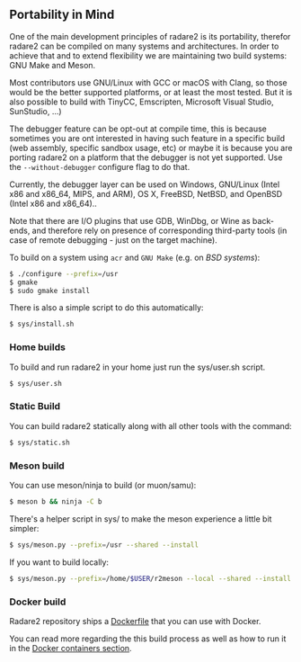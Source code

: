 ## Portability in Mind

One of the main development principles of radare2 is its portability, therefor radare2 can be compiled on many systems and architectures. In order to achieve that and to extend flexibility we are maintaining two build systems: GNU Make and Meson.

Most contributors use GNU/Linux with GCC or macOS with Clang, so those would be the better supported platforms, or at least the most tested. But it is also possible to build with TinyCC, Emscripten, Microsoft Visual Studio, SunStudio, ...)

The debugger feature can be opt-out at compile time, this is because sometimes you are ont interested in having such feature in a specific build (web assembly, specific sandbox usage, etc) or maybe it is because you are porting radare2 on a platform that the debugger is not yet supported. Use the `--without-debugger` configure flag to do that.

Currently, the debugger layer can be used on Windows, GNU/Linux (Intel x86 and x86_64, MIPS, and ARM), OS X, FreeBSD, NetBSD, and OpenBSD (Intel x86 and x86_64)..

Note that there are I/O plugins that use GDB, WinDbg, or Wine as back-ends, and therefore rely on presence of corresponding third-party tools (in case of remote debugging - just on the target machine).

To build on a system using `acr` and `GNU Make` (e.g. on _BSD systems_):

```sh
$ ./configure --prefix=/usr
$ gmake
$ sudo gmake install
```

There is also a simple script to do this automatically:

```sh
$ sys/install.sh
```

### Home builds

To build and run radare2 in your home just run the sys/user.sh script.

```sh
$ sys/user.sh
```

### Static Build

You can build radare2 statically along with all other tools with the command:

```sh
$ sys/static.sh
```

### Meson build

You can use meson/ninja to build (or muon/samu):

```sh
$ meson b && ninja -C b
```

There's a helper script in sys/ to make the meson experience a little bit simpler:

```sh
$ sys/meson.py --prefix=/usr --shared --install
```

If you want to build locally:

```sh
$ sys/meson.py --prefix=/home/$USER/r2meson --local --shared --install
```

### Docker build

Radare2 repository ships a [Dockerfile](https://github.com/radareorg/radare2/blob/master/dist/docker/Dockerfile) that you can use with Docker.

You can read more regarding the this build process as well as how to run it in the [Docker containers section](docker.md#git-version).
